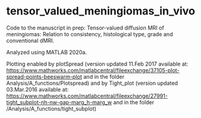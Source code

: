 # tensor_valued_meningiomas_in_vivo
Code to the manuscript in prep: Tensor-valued diffusion MRI of meningiomas: Relation to consistency, histological type, grade and conventional dMRI.

Analyzed using MATLAB 2020a.

Plotting enabled by plotSpread (version updated 11.Feb 2017 available at: https://www.mathworks.com/matlabcentral/fileexchange/37105-plot-spread-points-beeswarm-plot and in the folder Analysis/A_functions/Plotspread) and by Tight_plot (version updated 03.Mar.2016 available at: https://www.mathworks.com/matlabcentral/fileexchange/27991-tight_subplot-nh-nw-gap-marg_h-marg_w and in the folder /Analysis/A_functions/tight_subplot)



